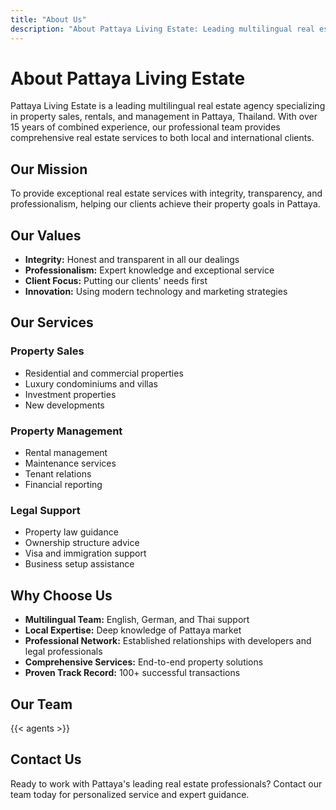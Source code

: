 ```yaml
---
title: "About Us"
description: "About Pattaya Living Estate: Leading multilingual real estate agency in Pattaya. Professional team, transparent management, and comprehensive property services."
---
```


# About Pattaya Living Estate

Pattaya Living Estate is a leading multilingual real estate agency specializing in property sales, rentals, and management in Pattaya, Thailand. With over 15 years of combined experience, our professional team provides comprehensive real estate services to both local and international clients.

## Our Mission

To provide exceptional real estate services with integrity, transparency, and professionalism, helping our clients achieve their property goals in Pattaya.

## Our Values

- **Integrity:** Honest and transparent in all our dealings
- **Professionalism:** Expert knowledge and exceptional service
- **Client Focus:** Putting our clients' needs first
- **Innovation:** Using modern technology and marketing strategies

## Our Services

### Property Sales
- Residential and commercial properties
- Luxury condominiums and villas
- Investment properties
- New developments

### Property Management
- Rental management
- Maintenance services
- Tenant relations
- Financial reporting

### Legal Support
- Property law guidance
- Ownership structure advice
- Visa and immigration support
- Business setup assistance

## Why Choose Us

- **Multilingual Team:** English, German, and Thai support
- **Local Expertise:** Deep knowledge of Pattaya market
- **Professional Network:** Established relationships with developers and legal professionals
- **Comprehensive Services:** End-to-end property solutions
- **Proven Track Record:** 100+ successful transactions

## Our Team

{{< agents >}}

## Contact Us

Ready to work with Pattaya's leading real estate professionals? Contact our team today for personalized service and expert guidance.
